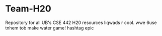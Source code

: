 # Team-H20
Repository for all UB's CSE 442 H20 resources
liqwads r cool. wwe 6use tnhem tob make water game! hashtag epic 
